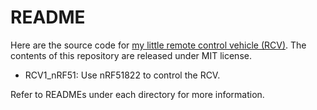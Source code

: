 README
======

Here are the source code for [my little remote control vehicle (RCV)](http://ram.lijun.li/robotics-build-a-low-cost-rcv.html). The contents of this repository are released under MIT license. 

* RCV1_nRF51: Use nRF51822 to control the RCV. 

Refer to READMEs under each directory for more information.  